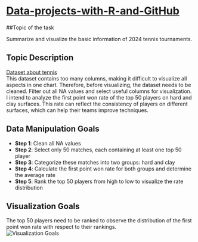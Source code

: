 # [Data-projects-with-R-and-GitHub](https://dr-eberle-zentrum.github.io/Data-projects-with-R-and-GitHub/)
##Topic of the task

Summarize and visualize the basic information of 2024 tennis tournaments.

## Topic Description

[Dataset about tennis](https://github.com/JeffSackmann/tennis_atp/blob/master/atp_matches_qual_chall_2024.csv)  
This dataset contains too many columns, making it difficult to visualize all aspects in one chart. Therefore, before visualizing, the dataset needs to be cleaned. Filter out all NA values and select useful columns for visualization. I intend to analyze the first point won rate of the top 50 players on hard and clay surfaces. This rate can reflect the consistency of players on different surfaces, which can help their teams improve techniques.

## Data Manipulation Goals

- **Step 1**: Clean all NA values  
- **Step 2**: Select only 50 matches, each containing at least one top 50 player  
- **Step 3**: Categorize these matches into two groups: hard and clay  
- **Step 4**: Calculate the first point won rate for both groups and determine the average rate  
- **Step 5**: Rank the top 50 players from high to low to visualize the rate distribution  

## Visualization Goals

The top 50 players need to be ranked to observe the distribution of the first point won rate with respect to their rankings.  
![Visualization Goals](Data-projects-with-R-and-GitHub/Projects/yuguang%20Chen/visualization.jpg)